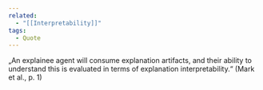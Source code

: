 ```yaml
---
related:
  - "[[Interpretability]]"
tags:
  - Quote
---
```

„An explainee agent will consume explanation artifacts, and their ability to understand this is evaluated in terms of explanation interpretability.“ (Mark et al., p. 1)